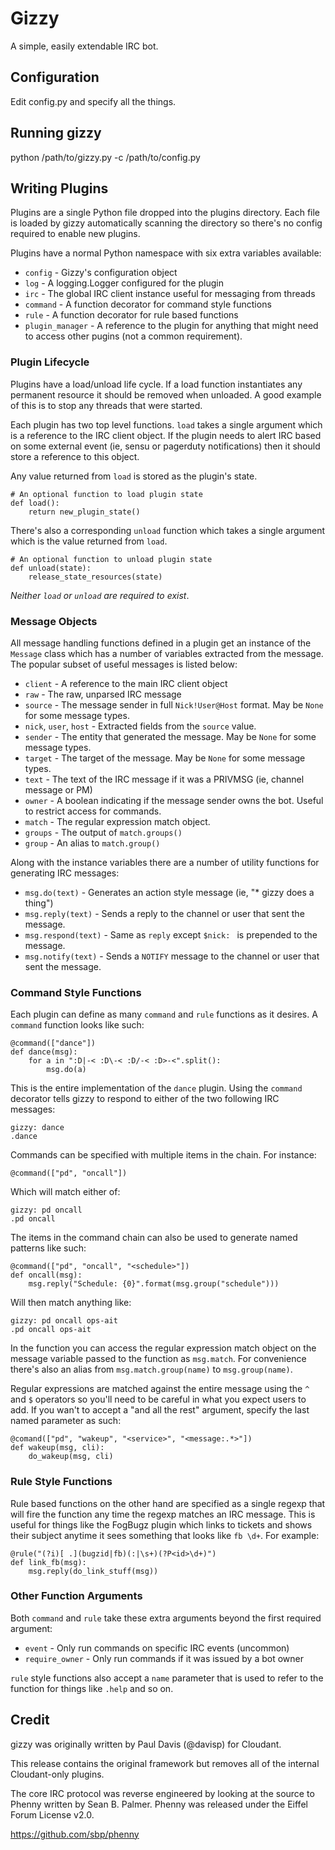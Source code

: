 Gizzy
=====

A simple, easily extendable IRC bot.


Configuration
-------------
Edit config.py and specify all the things.

Running gizzy
-------------
python /path/to/gizzy.py -c /path/to/config.py

Writing Plugins
---------------

Plugins are a single Python file dropped into the plugins directory. Each file is loaded by gizzy automatically scanning the directory so there's no config required to enable new plugins.

Plugins have a normal Python namespace with six extra variables available:

  * `config` - Gizzy's configuration object
  * `log` - A logging.Logger configured for the plugin
  * `irc` - The global IRC client instance useful for messaging from threads
  * `command` - A function decorator for command style functions
  * `rule` - A function decorator for rule based functions
  * `plugin_manager` - A reference to the plugin for anything that might
    need to access other pugins (not a common requirement).

<h3>Plugin Lifecycle</h3>

Plugins have a load/unload life cycle. If a load function instantiates any
permanent resource it should be removed when unloaded. A good example of
this is to stop any threads that were started.

Each plugin has two top level functions. `load` takes a single argument which is a reference to the IRC client object. If the plugin needs to alert IRC based
on some external event (ie, sensu or pagerduty notifications) then it should
store a reference to this object.

Any value returned from `load` is stored as the plugin's state.

	# An optional function to load plugin state
    def load():
        return new_plugin_state()

There's also a corresponding `unload` function which takes a single argument
which is the value returned from `load`.

    # An optional function to unload plugin state
    def unload(state):
        release_state_resources(state)

_Neither `load` or `unload` are required to exist_.

<h3>Message Objects</h3>

All message handling functions defined in a plugin get an instance of the `Message` class which has a number of variables extracted from the message. The popular subset of useful messages is
listed below:

  * `client` -  A reference to the main IRC client object
  * `raw` - The raw, unparsed IRC message
  * `source` - The message sender in full `Nick!User@Host` format. May be `None` for some message
    types.
  * `nick`, `user`, `host` - Extracted fields from the `source` value.
  * `sender` - The entity that generated the message. May be `None` for some message types.
  * `target` - The target of the message. May be `None` for some message types.
  * `text` - The text of the IRC message if it was a PRIVMSG (ie, channel message or PM)
  * `owner` - A boolean indicating if the message sender owns the bot. Useful to restrict
    access for commands.
  * `match` - The regular expression match object.
  * `groups` - The output of `match.groups()`
  * `group` - An alias to `match.group()`

Along with the instance variables there are a number of utility functions for generating IRC messages:

  * `msg.do(text)` - Generates an action style message (ie, "* gizzy does a thing")
  * `msg.reply(text)` - Sends a reply to the channel or user that sent the message.
  * `msg.respond(text)` - Same as `reply` except `$nick: ` is prepended to the message.
  * `msg.notify(text)` - Sends a `NOTIFY` message to the channel or user that sent the message.

<h3>Command Style Functions</h3>

Each plugin can define as many `command` and `rule` functions as it desires. A `command` function looks like such:

    @command(["dance"])
    def dance(msg):
        for a in ":D|-< :D\-< :D/-< :D>-<".split():
            msg.do(a)

This is the entire implementation of the `dance` plugin. Using the `command` decorator tells gizzy to respond to either of the two following IRC messages:

    gizzy: dance
    .dance

Commands can be specified with multiple items in the chain. For instance:

    @command(["pd", "oncall"])

Which will match either of:

    gizzy: pd oncall
    .pd oncall

The items in the command chain can also be used to generate named patterns like such:

    @command(["pd", "oncall", "<schedule>"])
    def oncall(msg):
        msg.reply("Schedule: {0}".format(msg.group("schedule")))


Will then match anything like:

    gizzy: pd oncall ops-ait
    .pd oncall ops-ait

In the function you can access the regular expression match object on the
message variable passed to the function as `msg.match`. For
convenience there's also an alias from `msg.match.group(name)` to
`msg.group(name)`.

Regular expressions are matched against the entire message using the `^` and
`$` operators so you'll need to be careful in what you expect users to add. If
you wan't to accept a "and all the rest" argument, specify the last named
parameter as such:

    @comand(["pd", "wakeup", "<service>", "<message:.*>"])
    def wakeup(msg, cli):
        do_wakeup(msg, cli)

<h3>Rule Style Functions</h3>

Rule based functions on the other hand are specified as a single regexp that
will fire the function any time the regexp matches an IRC message. This is
useful for things like the FogBugz plugin which links to tickets and shows
their subject anytime it sees something that looks like `fb \d+`. For example:

    @rule("(?i)[ .](bugzid|fb)(:|\s+)(?P<id>\d+)")
    def link_fb(msg):
        msg.reply(do_link_stuff(msg))


<h3>Other Function Arguments</h3>

Both `command` and `rule` take these extra arguments beyond the first required
argument:

  * `event` - Only run commands on specific IRC events (uncommon)
  * `require_owner` - Only run commands if it was issued by a bot owner

`rule` style functions also accept a `name` parameter that is used to
refer to the function for things like `.help` and so on.

Credit
------
gizzy was originally written by Paul Davis (@davisp) for Cloudant.

This release contains the original framework but removes all of the
internal Cloudant-only plugins.

The core IRC protocol was reverse engineered by looking at the source
to Phenny written by Sean B. Palmer. Phenny was released under the
Eiffel Forum License v2.0.

https://github.com/sbp/phenny
